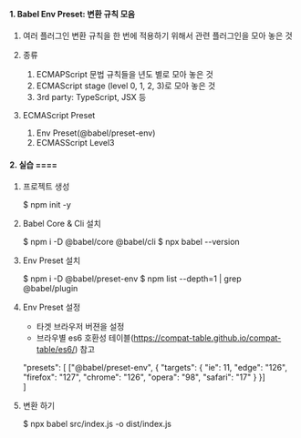 #### 1. Babel Env Preset: 변환 규칙 모음

1. 여러 플러그인 변환 규칙을 한 번에 적용하기 위해서 관련 플러그인을 모아 놓은 것
2. 종류
    1) ECMAPScript 문법 규칙들을 년도 별로 모아 놓은 것
    2) ECMAScript stage (level 0, 1, 2, 3)로 모아 놓은 것
    3) 3rd party: TypeScript, JSX 등

3. ECMAScript Preset
    1) Env Preset(@babel/preset-env)
    2) ECMASScript Level3
    

#### 2. 실습 ====

1. 프로젝트 생성
   
    $ npm init -y


2. Babel Core & Cli 설치
    
    $ npm i -D @babel/core @babel/cli
    $ npx babel --version

3. Env Preset 설치
    
    $ npm i -D @babel/preset-env
    $ npm list --depth=1 | grep @babel/plugin

4. Env Preset 설정
    - 타겟 브라우저 버젼을 설정
    - 브라우별 es6 호환성 테이블(https://compat-table.github.io/compat-table/es6/) 참고            

    "presets": [
        ["@babel/preset-env", {
            "targets": {
                "ie": 11,
                "edge": "126",
                "firefox": "127",
                "chrome": "126",
                "opera": "98",
                "safari": "17"
            }
        }]        
    ]

5. 변환 하기

    $ npx babel src/index.js -o dist/index.js 